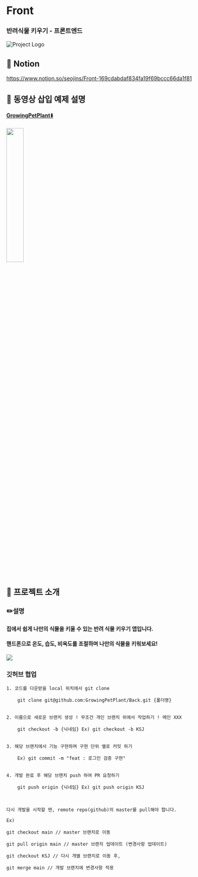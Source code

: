 # Front
### 반려식물 키우기 - 프론트엔드
![Project Logo](https://github.com/GrowingPetPlant/Front/assets/107312651/5971be0a-ce3e-4fab-a659-5d3ee0e73369)

## 📌 Notion
https://www.notion.so/seojins/Front-169cdabdaf834fa19f69bccc66da1f81
<br>

## 📌 동영상 삽입 예제 설명
#### [GrowingPetPlant⬇️](https://youtu.be/tYKX8im01rE)
<a href="https://youtu.be/GKlMWVufCGE"><img src="https://github.com/GrowingPetPlant/Front/assets/107312651/1b2ea40e-6151-4f9f-8696-5a3f6c26ecf5" width="30%" height="30%"/></a>
<br>

## 📌 프로젝트 소개
### ✏️설명
#### 집에서 쉽게 나만의 식물을 키울 수 있는 반려 식물 키우기 앱입니다.
#### 핸드폰으로 온도, 습도, 비옥도를 조절하며 나만의 식물을 키워보세요!

<img src="https://img.shields.io/badge/Flutter-#02569B?style=for-the-badge&logo=Flutter&logoColor=white">

<br>

### 깃허브 협업

    1. 코드를 다운받을 local 위치에서 git clone

        git clone git@github.com:GrowingPetPlant/Back.git {폴더명}
        
        
    2. 이름으로 새로운 브랜치 생성 ! 무조건 개인 브랜치 위에서 작업하기 ! 메인 XXX
        
        git checkout -b {닉네임} Ex) git checkout -b KSJ
        
        
    3. 해당 브랜치에서 기능 구현하며 구현 단위 별로 커밋 하기 
        
        Ex) git commit -m "feat : 로그인 검증 구현"
        
        
    4. 개발 완료 후 해당 브랜치 push 하여 PR 요청하기 
        
        git push origin {닉네임} Ex) git push origin KSJ

        
    
    다시 개발을 시작할 땐, remote repo(github)의 master를 pull해야 합니다.
     
    Ex)
    
    git checkout main // master 브랜치로 이동
     
    git pull origin main // master 브랜치 업데이트 (변경사항 업데이트)
     
    git checkout KSJ // 다시 개별 브랜치로 이동 후,
    
    git merge main // 개발 브랜치에 변경사항 적용
